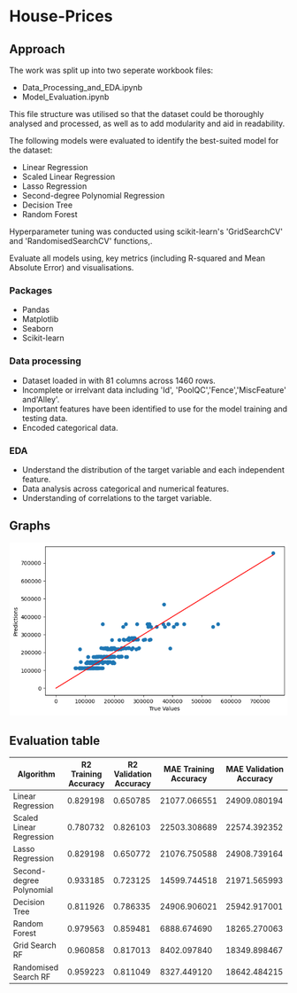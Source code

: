 # House-Prices

## Approach

The work was split up into two seperate workbook files:
- Data_Processing_and_EDA.ipynb
- Model_Evaluation.ipynb

This file structure was utilised so that the dataset could be thoroughly analysed and processed, as well as to add modularity and aid in readability. 

The following models were evaluated to identify the best-suited model for the dataset:
- Linear Regression
- Scaled Linear Regression
- Lasso Regression
- Second-degree Polynomial Regression
- Decision Tree
- Random Forest

Hyperparameter tuning was conducted using scikit-learn's 'GridSearchCV' and 'RandomisedSearchCV' functions,.

Evaluate all models using, key metrics (including R-squared and Mean Absolute Error) and visualisations.

### Packages
- Pandas
- Matplotlib
- Seaborn
- Scikit-learn
  
### Data processing
- Dataset loaded in with 81 columns across 1460 rows.
- Incomplete or irrelvant data including 'Id', 'PoolQC','Fence','MiscFeature' and'Alley'.
- Important features have been identified to use for the model training and testing data.
- Encoded categorical data.
  
### EDA
- Understand the distribution of the target variable and each independent feature.
- Data analysis across categorical and numerical features.
- Understanding of correlations to the target variable.

## Graphs

![Screenshot](/graphs/DecisionTree.png)

## Evaluation table

|       Algorithm         | R2 Training Accuracy | R2 Validation Accuracy | MAE Training Accuracy | MAE Validation Accuracy |
| ------------------------- | ------------- | ------------- | ------------- | ------------- |
| Linear Regression         | 0.829198	    | 0.650785	    | 21077.066551  | 24909.080194  |
| Scaled Linear Regression  | 0.780732	    | 0.826103	    | 22503.308689	| 22574.392352  |
| Lasso Regression          | 0.829198	    | 0.650772	    | 21076.750588  | 24908.739164  |
| Second-degree Polynomial  | 0.933185	    | 0.723125	    | 14599.744518  | 21971.565993  |
| Decision Tree             | 0.811926	    | 0.786335	    | 24906.906021  | 25942.917001  |
| Random Forest             | 0.979563	    | 0.859481	    | 6888.674690	  | 18265.270063  |
| Grid Search RF            | 0.960858	    | 0.817013	    | 8402.097840	  | 18349.898467  |
| Randomised Search RF      | 0.959223	    | 0.811049	    | 8327.449120	  | 18642.484215  |
